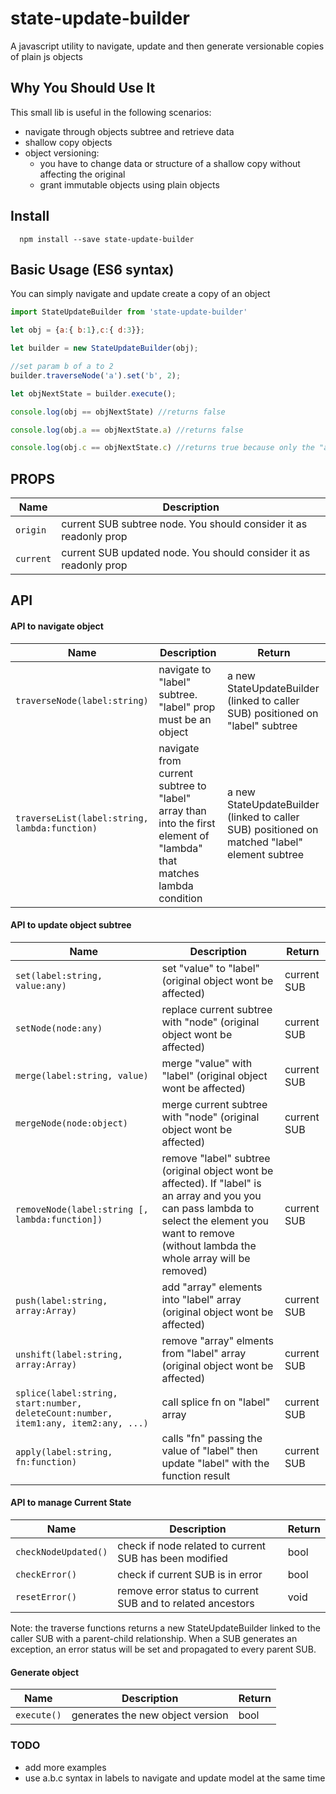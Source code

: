 # state-update-builder

A javascript utility to navigate, update and then generate versionable copies of plain js objects

## Why You Should Use It
This small lib is useful in the following scenarios: 
- navigate through objects subtree and retrieve data
- shallow copy objects
- object versioning:
  - you have to change data or structure of a shallow copy without affecting the original
  - grant immutable objects using plain objects

## Install

```
  npm install --save state-update-builder 
```
## Basic Usage (ES6 syntax)
You can simply navigate and update create a copy of an object 
```javascript
import StateUpdateBuilder from 'state-update-builder'

let obj = {a:{ b:1},c:{ d:3}};

let builder = new StateUpdateBuilder(obj);

//set param b of a to 2
builder.traverseNode('a').set('b', 2);

let objNextState = builder.execute();

console.log(obj == objNextState) //returns false

console.log(obj.a == objNextState.a) //returns false

console.log(obj.c == objNextState.c) //returns true because only the "a" subtree is changed 

```

## PROPS
Name|Description
----|-----------
```origin```| current SUB subtree node. You should consider it as readonly prop
```current```| current SUB updated node. You should consider it as readonly prop

## API

#### API to navigate object
Name|Description|Return
----|-----------|------
```traverseNode(label:string)```|navigate to "label" subtree. "label" prop must be an object|a new StateUpdateBuilder (linked to caller SUB) positioned on "label" subtree
```traverseList(label:string, lambda:function)```|navigate from current subtree to "label" array than into the first element of "lambda" that matches lambda condition|a new StateUpdateBuilder (linked to caller SUB) positioned on matched "label" element subtree

#### API to update object subtree
Name|Description|Return
----|-----------|------
```set(label:string, value:any)```|set "value" to "label" (original object wont be affected)|current SUB
```setNode(node:any)```|replace current subtree with "node" (original object wont be affected)|current SUB
```merge(label:string, value)```|merge "value" with "label" (original object wont be affected)|current SUB
```mergeNode(node:object)```|merge current subtree with "node" (original object wont be affected)|current SUB
```removeNode(label:string [, lambda:function])```| remove "label" subtree (original object wont be affected). If "label" is an array and you you can pass lambda to select the element you want to remove (without lambda the whole array will be removed)|current SUB
```push(label:string, array:Array)```|add "array" elements into "label" array (original object wont be affected)|current SUB
```unshift(label:string, array:Array)```|remove "array" elments from "label" array (original object wont be affected)|current SUB
```splice(label:string, start:number, deleteCount:number, item1:any, item2:any, ...)```| call splice fn on "label" array|current SUB
```apply(label:string, fn:function)```| calls "fn" passing the value of "label" then update "label" with the function result|current SUB

#### API to manage Current State
Name|Description|Return
----|-----------|------
```checkNodeUpdated()```|check if node related to current SUB has been modified|bool
```checkError()```|check if current SUB is in error|bool
```resetError()```|remove error status to current SUB and to related ancestors|void

Note: the traverse functions returns a new StateUpdateBuilder linked to the caller SUB with a parent-child relationship. When a SUB generates an exception, an error status will be set and propagated to every parent SUB.

#### Generate object
Name|Description|Return
----|-----------|------
```execute()```|generates the new object version|bool

### TODO
  - add more examples
  - use a.b.c syntax in labels to navigate and update model at the same time
